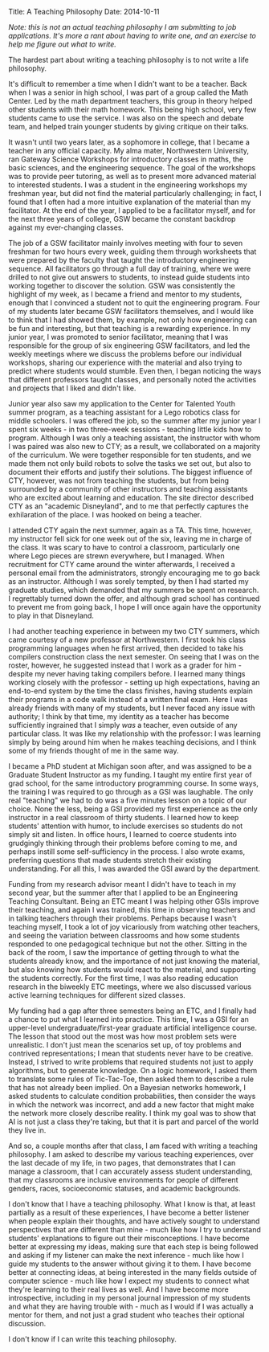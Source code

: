 Title: A Teaching Philosophy
Date: 2014-10-11

*Note: this is not an actual teaching philosophy I am submitting to job applications. It's more a rant about having to write one, and an exercise to help me figure out what to write.*

The hardest part about writing a teaching philosophy is to not write a life philosophy.

It's difficult to remember a time when I didn't want to be a teacher. Back when I was a senior in high school, I was part of a group called the Math Center. Led by the math department teachers, this group in theory helped other students with their math homework. This being high school, very few students came to use the service. I was also on the speech and debate team, and helped train younger students by giving critique on their talks.

It wasn't until two years later, as a sophomore in college, that I became a teacher in any official capacity. My alma mater, Northwestern University, ran Gateway Science Workshops for introductory classes in maths, the basic sciences, and the engineering sequence. The goal of the workshops was to provide peer tutoring, as well as to present more advanced material to interested students. I was a student in the engineering workshops my freshman year, but did not find the material particularly challenging; in fact, I found that I often had a more intuitive explanation of the material than my facilitator. At the end of the year, I applied to be a facilitator myself, and for the next three years of college, GSW became the constant backdrop against my ever-changing classes.

The job of a GSW facilitator mainly involves meeting with four to seven freshman for two hours every week, guiding them through worksheets that were prepared by the faculty that taught the introductory engineering sequence. All facilitators go through a full day of training, where we were drilled to not give out answers to students, to instead guide students into working together to discover the solution. GSW was consistently the highlight of my week, as I became a friend and mentor to my students, enough that I convinced a student not to quit the engineering program. Four of my students later became GSW facilitators themselves, and I would like to think that I had showed them, by example, not only how engineering can be fun and interesting, but that teaching is a rewarding experience. In my junior year, I was promoted to senior facilitator, meaning that I was responsible for the group of six engineering GSW facilitators, and led the weekly meetings where we discuss the problems before our individual workshops, sharing our experience with the material and also trying to predict where students would stumble. Even then, I began noticing the ways that different professors taught classes, and personally noted the activities and projects that I liked and didn't like.

Junior year also saw my application to the Center for Talented Youth summer program, as a teaching assistant for a Lego robotics class for middle schoolers. I was offered the job, so the summer after my junior year I spent six weeks - in two three-week sessions - teaching little kids how to program. Although I was only a teaching assistant, the instructor with whom I was paired was also new to CTY; as a result, we collaborated on a majority of the curriculum. We were together responsible for ten students, and we made them not only build robots to solve the tasks we set out, but also to document their efforts and justify their solutions. The biggest influence of CTY, however, was not from teaching the students, but from being surrounded by a community of other instructors and teaching assistants who are excited about learning and education. The site director described CTY as an "academic Disneyland", and to me that perfectly captures the exhilaration of the place. I was hooked on being a teacher.

I attended CTY again the next summer, again as a TA. This time, however, my instructor fell sick for one week out of the six, leaving me in charge of the class. It was scary to have to control a classroom, particularly one where Lego pieces are strewn everywhere, but I managed. When recruitment for CTY came around the winter afterwards, I received a personal email from the administrators, strongly encouraging me to go back as an instructor. Although I was sorely tempted, by then I had started my graduate studies, which demanded that my summers be spent on research. I regrettably turned down the offer, and although grad school has continued to prevent me from going back, I hope I will once again have the opportunity to play in that Disneyland.

I had another teaching experience in between my two CTY summers, which came courtesy of a new professor at Northwestern. I first took his class programming languages when he first arrived, then decided to take his compilers construction class the next semester. On seeing that I was on the roster, however, he suggested instead that I work as a grader for him - despite my never having taking compilers before. I learned many things working closely with the professor - setting up high expectations, having an end-to-end system by the time the class finishes, having students explain their programs in a code walk instead of a written final exam. Here I was already friends with many of my students, but I never faced any issue with authority; I think by that time, my identity as a teacher has become sufficiently ingrained that I simply *was* a teacher, even outside of any particular class. It was like my relationship with the professor: I was learning simply by being around him when he makes teaching decisions, and I think some of my friends thought of me in the same way.

I became a PhD student at Michigan soon after, and was assigned to be a Graduate Student Instructor as my funding. I taught my entire first year of grad school, for the same introductory programming course. In some ways, the training I was required to go through as a GSI was laughable. The only real "teaching" we had to do was a five minutes lesson on a topic of our choice. None the less, being a GSI provided my first experience as the only instructor in a real classroom of thirty students. I learned how to keep students' attention with humor, to include exercises so students do not simply sit and listen. In office hours, I learned to coerce students into grudgingly thinking through their problems before coming to me, and perhaps instill some self-sufficiency in the process. I also wrote exams, preferring questions that made students stretch their existing understanding. For all this, I was awarded the GSI award by the department.

Funding from my research advisor meant I didn't have to teach in my second year, but the summer after that I applied to be an Engineering Teaching Consultant. Being an ETC meant I was helping other GSIs improve their teaching, and again I was trained, this time in observing teachers and in talking teachers through their problems. Perhaps because I wasn't teaching myself, I took a lot of joy vicariously from watching other teachers, and seeing the variation between classrooms and how some students responded to one pedagogical technique but not the other. Sitting in the back of the room, I saw the importance of getting through to what the students already know, and the importance of not just knowing the material, but also knowing how students would react to the material, and supporting the students correctly. For the first time, I was also reading education research in the biweekly ETC meetings, where we also discussed various active learning techniques for different sized classes.

My funding had a gap after three semesters being an ETC, and I finally had a chance to put what I learned into practice. This time, I was a GSI for an upper-level undergraduate/first-year graduate artificial intelligence course. The lesson that stood out the most was how most problem sets were unrealistic. I don't just mean the scenarios set up, of toy problems and contrived representations; I mean that students never have to be creative. Instead, I strived to write problems that required students not just to apply algorithms, but to generate knowledge. On a logic homework, I asked them to translate some rules of Tic-Tac-Toe, then asked them to describe a rule that has not already been implied. On a Bayesian networks homework, I asked students to calculate condition probabilities, then consider the ways in which the network was incorrect, and add a new factor that might make the network more closely describe reality. I think my goal was to show that AI is not just a class they're taking, but that it is part and parcel of the world they live in.

And so, a couple months after that class, I am faced with writing a teaching philosophy. I am asked to describe my various teaching experiences, over the last decade of my life, in two pages, that demonstrates that I can manage a classroom, that I can accurately assess student understanding, that my classrooms are inclusive environments for people of different genders, races, socioeconomic statuses, and academic backgrounds.

I don't know that I have a teaching philosophy. What I know is that, at least partially as a result of these experiences, I have become a better listener when people explain their thoughts, and have actively sought to understand perspectives that are different than mine - much like how I try to understand students' explanations to figure out their misconceptions. I have become better at expressing my ideas, making sure that each step is being followed and asking if my listener can make the next inference - much like how I guide my students to the answer without giving it to them. I have become better at connecting ideas, at being interested in the many fields outside of computer science - much like how I expect my students to connect what they're learning to their real lives as well. And I have become more introspective, including in my personal journal impression of my students and what they are having trouble with - much as I would if I was actually a mentor for them, and not just a grad student who teaches their optional discussion.

I don't know if I can write this teaching philosophy.
